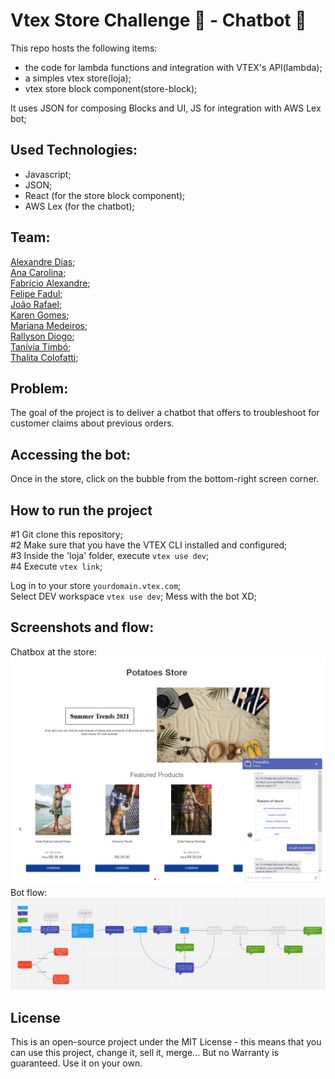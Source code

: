 # Vtex Store Challenge :department_store: - Chatbot :robot:

This repo hosts the following items:
  * the code for lambda functions and integration with VTEX's API(lambda);
  * a simples vtex store(loja);
  * vtex store block component(store-block); 

It uses JSON for composing Blocks and UI, JS for integration with AWS Lex bot; 

## Used Technologies:
* Javascript;
* JSON;
* React (for the store block component);
* AWS Lex (for the chatbot);

## Team: 
[Alexandre Dias](https://www.linkedin.com/in/alexandrepdias/); <br>
[Ana Carolina](https://www.linkedin.com/in/anacarolinagon%C3%A7alves/); <br>
[Fabrício Alexandre](https://www.linkedin.com/in/fabalexsantos/); <br>
[Felipe Fadul](https://www.linkedin.com/in/felipefadul/); <br>
[João Rafael](https://www.linkedin.com/in/joao-rafael-silva/); <br>
[Karen Gomes](https://www.linkedin.com/in/karenngomes/); <br>
[Mariana Medeiros](https://www.linkedin.com/in/marianafmedeiros/); <br>
[Rallyson Diogo](https://www.linkedin.com/in/rallysson/); <br>
[Tanívia Timbó](https://www.linkedin.com/in/tanivia/); <br>
[Thalita Colofatti](https://www.linkedin.com/in/thalitaacb/); <br>


## Problem:

The goal of the project is to deliver a chatbot that offers to troubleshoot for customer claims about previous orders.

## Accessing the bot:
Once in the store, click on the bubble from the bottom-right screen corner. 

## How to run the project
#1 Git clone this repository; <br>
#2 Make sure that you have the VTEX CLI installed and configured;  <br>
#3 Inside the 'loja' folder, execute ```vtex use dev```;  <br>
#4 Execute ```vtex link```; <br>

Log in to your store ```yourdomain.vtex.com```; <br/>
Select DEV workspace ```vtex use dev```;
Mess with the bot XD;

## Screenshots and flow:
Chatbox at the store:
![Screenshot](/Loja_com_bot_aberto.png)
Bot flow:
![Bot flow](/Fluxograma_do_Bot.png)
## License

This is an open-source project under the MIT License - this means that you can use this project, change it, sell it, merge... But no Warranty is guaranteed. Use it on your own. 

